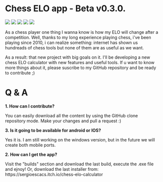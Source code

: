 # Chess ELO app - Beta v0.3.0.
![](https://img.shields.io/github/languages/top/sergioescacs/chess-elo)
![](https://img.shields.io/github/repo-size/sergioescacs/chess-elo?color=critical)
![](https://img.shields.io/github/license/sergioescacs/chess-elo?color=success)
![](https://img.shields.io/github/v/release/sergioescacs/chess-elo?color=yellow&include_prereleases)
![](https://img.shields.io/github/stars/sergioescacs/chess-elo?style=social)

As a chess player one thing I wanna know is how my ELO will change after a competition.
Well, thanks to my long experience playing chess, i've been playing since 2010, i can realize something: internet has shown us hundreads of chess tools but none of them are as useful as we want. 

As a result: that new project with big goals on it. I'll be developing a new chess ELO calculator with new features and useful tools. If u want to know more things about it, please suscribe to my GitHub repository and be ready to contribute ;) 

# Q & A
<b> 1. How can I contribute? </b>
<p>You can easily download all the content by using the GitHub clone repository mode. Make your changes and pull a request :)</p>

<b>3. Is it going to be available for android or IOS?</b>
<p>Yes it is. I am still working on the windows version, but in the future we will create both mobile ports. </p>

<b>2. How can I get the app?</b>
<p>Visit the "builds" section and download the last build, execute the .exe file and ejnoy! Or, download the last installer from: https://sergioescacs.itch.io/chess-elo-calculator</p>

